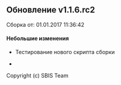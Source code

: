 ## Обновление v1.1.6.rc2

Сборка от: 01.01.2017 11:36:42

#### Небольшие изменения

* Тестирование нового скрипта сборки

-

Copyright (c) SBIS Team